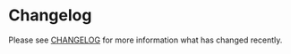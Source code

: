# Changelog

Please see [CHANGELOG](https://github.com/oslllo/svg-fixer/blob/master/CHANGELOG.md) for more information what has changed recently.
